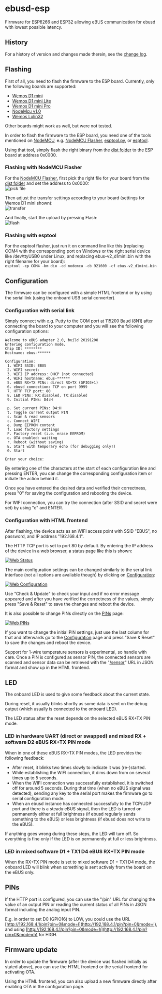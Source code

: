 # ebusd-esp
Firmware for ESP8266 and ESP32 allowing eBUS communication for ebusd with lowest possible latency.

## History
For a history of version and changes made therein, see the [change log](Changelog.md).


## Flashing
First of all, you need to flash the firmware to the ESP board. Currently, only the following boards are supported:  
* [Wemos D1 mini](https://www.wemos.cc/en/latest/d1/d1_mini.html)
* [Wemos D1 mini Lite](https://www.wemos.cc/en/latest/d1/d1_mini_lite.html)
* [Wemos D1 mini Pro](https://www.wemos.cc/en/latest/d1/d1_mini_pro.html)
* [NodeMcu v1.0](https://github.com/nodemcu/nodemcu-devkit-v1.0)
* [Wemos Lolin32](https://wiki.wemos.cc/products:lolin32)

Other boards might work as well, but were not tested.

In order to flash the firmware to the ESP board, you need one of the tools mentioned on [NodeMCU](https://nodemcu.readthedocs.io/en/master/flash/#tool-overview), e.g. [NodeMCU Flasher](https://github.com/nodemcu/nodemcu-flasher), [esptool.py](https://nodemcu.readthedocs.io/en/master/en/flash/#esptoolpy), or [esptool](https://github.com/igrr/esptool-ck/releases).

Using that tool, simply flash the right binary from the [dist folder](https://github.com/john30/ebusd-esp/tree/master/dist) to the ESP board at address 0x0000.

### Flashing with NodeMCU Flasher
For the [NodeMCU Flasher](https://github.com/nodemcu/nodemcu-flasher), first pick the right file for your board from the [dist folder](https://github.com/john30/ebusd-esp/tree/master/dist) and set the address to 0x0000:  
![pick file](flashco.png)

Then adjust the transfer settings according to your board (settings for Wemos D1 mini shown):  
![transfer](flashad.png)

And finally, start the upload by pressing Flash:  
![flash](flashop.png)

### Flashing with esptool
For the esptool flasher, just run it on command line like this (replacing COM4 with the corresponding port on Windows or the right serial device like /dev/ttyUSB0 under Linux, and replacing ebus-v2_d1mini.bin with the right filename for your board):  
`esptool -cp COM4 -bm dio -cd nodemcu -cb 921600 -cf ebus-v2_d1mini.bin`


## Configuration
The firmware can be configured with a simple HTML frontend or by using the serial link (using the onboard USB serial converter).

### Configuration with serial link
Simply connect with e.g. Putty to the COM port at 115200 Baud (8N1) after connecting the board to your computer and you will see the following configuration options:

```
Welcome to eBUS adapter 2.0, build 20191208
Entering configuration mode.
Chip ID: ********
Hostname: ebus-******

Configuration:
 1. WIFI SSID: EBUS
 2. WIFI secret:
 3. WIFI IP address: DHCP (not connected)
 4. WIFI hostname: ebus-******
 5. eBUS RX+TX PINs: direct RX+TX (GPIO3+1)
 6. ebusd connection: TCP on port 9999
 7. HTTP TCP port: 80
 8. LED PINs: RX:disabled, TX:disabled
 9. Initial PINs: D4:H

 p. Set current PINs: D4:H
 t. Toggle current output PIN
 s. Scan & read sensors
 c. Connect WIFI
 e. Dump EEPROM content
 f. Load factory settings
 F. Factory reset (i.e. erase EEPROM)
 o. OTA enabled: waiting
 r. Reboot (without saving)
 E. Start with temporary echo (for debugging only!)
 0. Start

Enter your choice:
```

By entering one of the characters at the start of each configuration line and pressing ENTER, you can change the corresponding configuration item or initiate the action behind it.

Once you have entered the desired data and verified their correctness, press "0" for saving the configuration and rebooting the device.

For WIFI connection, you can try the connection (after SSID and secret were set) by using "c" and ENTER.

### Configuration with HTML frontend
After flashing, the device acts as an WIFI access point with SSID "EBUS", no password, and IP address "192.168.4.1".

The HTTP TCP port is set to port 80 by default. By entering the IP address of the device in a web browser, a status page like this is shown:

[![Web Status](web.png)](http://192.168.4.1/)

The main configuration settings can be changed similarly to the serial link interface (not all options are available though) by clicking on [Configuration](http://192.168.4.1/config):

[![Web Configuration](webcfg.png)](http://192.168.4.1/config)

Use "Check & Update" to check your input and if no error message appeared and after you have verified the correctness of the values, simply press "Save & Reset" to save the changes and reboot the device.

It is also possible to change PINs directly on the [PINs](http://192.168.4.1/pins) page:

[![Web PINs](webpins.png)](http://192.168.4.1/pins)

If you want to change the initial PIN settings, just use the last column for that and afterwards go to the [Configuration](http://192.168.4.1/config) page and press "Save & Reset" to save the changes and reboot the device.

Support for 1-wire temperature sensors is experimental, so handle with care. Once a PIN is configured as sensor PIN, the connected sensors are scanned and sensor data can be retrieved with the "[/sensor](http://192.168.4.1/pins)" URL in JSON format and show up in the HTML frontend.

## LED
The onboard LED is used to give some feedback about the current state.

During reset, it usually blinks shortly as some data is sent on the debug output (which usually is connected to the onboard LED).

The LED status after the reset depends on the selected eBUS RX+TX PIN mode.

### LED in hardware UART (direct or swapped) and mixed RX + software D2 eBUS RX+TX PIN mode
When in one of these eBUS RX+TX PIN modes, the LED provides the following feedback:
- After reset, it blinks two times slowly to indicate it was (re-)started.
- While establishing the WIFI connection, it dims down from on several times up to 5 seconds.
- When the WIFI connection was successfully established, it is switched off for around 5 seconds.
  During that time (when no eBUS signal was detected), sending any key to the serial port makes the firmware go to serial configuration mode.
- When an ebusd instance has connected successfully to the TCP/UDP port and there is a steady eBUS signal, then the LED is turned on permanently either at full brightness (if ebusd regularly sends something to the eBUS) or less brightness (if ebusd does not write to the eBUS).

If anything goes wrong during these steps, the LED will turn off. So everything is fine only if the LED is on permanently at full or less brightness.

### LED in mixed software D1 + TX1 D4 eBUS RX+TX PIN mode
When the RX+TX PIN mode is set to mixed software D1 + TX1 D4 mode, the onboard LED will blink when something is sent actively from the board on the eBUS only.


## PINs
If the HTTP port is configured, you can use the "/pin" URL for changing the value of an output PIN or reading the current status of all PINs in JSON format including the analog input PIN.

E.g. in order to set D0 (GPIO16) to LOW, you could use the URL [http://192.168.4.1/pin?pin=0&mode=l](http://192.168.4.1/pin?pin=0&mode=l), and using [http://192.168.4.1/pin?pin=0&mode=h](http://192.168.4.1/pin?pin=0&mode=h) for HIGH.


## Firmware update

In order to update the firmware (after the device was flashed initially as stated above), you can use the HTML frontend or the serial frontend for activating OTA.

Using the HTML frontend, you can also upload a new firmware directly after enabling OTA in the configuration page.
